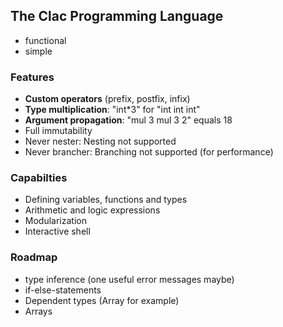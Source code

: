 
## The Clac Programming Language
- functional
- simple

### Features
- **Custom operators** (prefix, postfix, infix)
- **Type multiplication**: "int*3" for "int int int"
- **Argument propagation**: "mul 3 mul 3 2" equals 18
- Full immutability
- Never nester: Nesting not supported
- Never brancher: Branching not supported (for performance)

### Capabilties
- Defining variables, functions and types
- Arithmetic and logic expressions
- Modularization
- Interactive shell

### Roadmap
- type inference (one useful error messages maybe)
- if-else-statements
- Dependent types (Array<T> for example)
- Arrays
